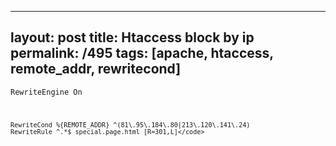 ---
layout: post
title: Htaccess block by ip
permalink: /495
tags: [apache, htaccess, remote_addr, rewritecond]
----

<code>RewriteEngine On

    RewriteCond %{REMOTE_ADDR} ^(81\.95\.184\.80|213\.120\.141\.24)
    RewriteRule ^.*$ special.page.html [R=301,L]</code>

